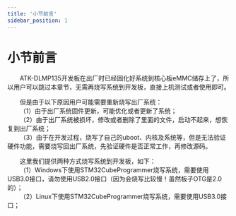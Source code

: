 ```yaml
---
title: '小节前言'
sidebar_position: 1
---
```


# 小节前言

&emsp;&emsp;ATK-DLMP135开发板在出厂时已经固化好系统到核心板eMMC储存上了，所以用户可以跳过本章节，无需再烧写系统到开发板，直接上机测试或者使用即可。

&emsp;&emsp;但是由于以下原因用户可能需要重新烧写出厂系统：<br />
&emsp;&emsp;（1）由于出厂系统固件更新，可能优化或者更新了系统；<br />
&emsp;&emsp;（2）由于出厂系统被损坏，修改或者删除了里面的文件，启动不起来，想恢复到出厂系统；<br />
&emsp;&emsp;（3）由于在开发过程，烧写了自己的uboot、内核及系统等，但是无法验证硬件功能，需要烧写回出厂系统，先验证硬件是否正常工作，再修改源码。

&emsp;&emsp;这里我们提供两种方式烧写系统到开发板，如下：<br />
&emsp;&emsp;（1）Windows下使用STM32CubeProgrammer烧写系统，需要使用USB3.0接口，请勿使用USB2.0接口（因为会烧写比较慢！虽然板子OTG是2.0的）；<br />
&emsp;&emsp;（2）Linux下使用STM32CubeProgrammer烧写系统，需要使用USB3.0接口；

